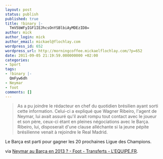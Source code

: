 ```yaml
---
layout: post
status: publish
published: true
title: !binary |-
  TmV5bWFyIGF1IEJhcsOnYSBlbiAyMDEzID8=
author: mick
author_login: mick
author_email: mickael@flochlay.com
wordpress_id: 652
wordpress_url: http://morningcoffee.mickaelflochlay.com/?p=652
date: 2011-09-05 21:19:59.000000000 +02:00
categories:
- Sport
tags:
- !binary |-
  QmFyw6dh
- Neymar
- foot
comments: []
---
```

<blockquote>As a pu joindre le rédacteur en chef du quotidien brésilien ayant sorti cette information. Celui-ci a expliqué que Wagner Ribeiro, l'agent de Neymar, lui avait assuré qu'il avait rompu tout contact avec le joueur et son père, ceux-ci étant en pleines négociations avec le Barça. Ribeiro, lui, disposerait d'une clause alléchante si la jeune pépite brésilienne venait à rejoindre le Real Madrid.</blockquote>
Le Barça est parti pour gagner les 20 prochaines Ligue des Champions.

via <a href="http://www.lequipe.fr/Football/breves2011/20110904_103943_neymar-au-barca-en-2013.html">Neymar au Barça en 2013 ? - Foot - Transferts - L'EQUIPE.FR</a>.
